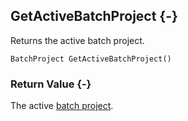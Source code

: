 ## GetActiveBatchProject {-}

Returns the active batch project.

```{sql}
BatchProject GetActiveBatchProject()
```

### Return Value {-}

The active [batch project](#batchproject).